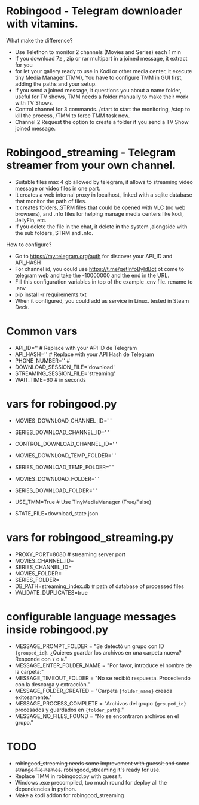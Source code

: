 
# Robingood - Telegram downloader with vitamins.


What make the difference?

- Use Telethon to monitor 2 channels (Movies and Series) each 1 min
- If you download 7z , zip or rar multipart in a joined message, it extract for you
- for let your gallery ready to use in Kodi or other media center, it execute tiny Media Manager (TMM), You have to configure TMM in GUI first, adding the paths and your setup.
- If you send a joined message, it questions you about a name folder, useful for TV shows, TMM needs a folder manually to make their work with TV Shows.
- Control channel for 3 commands. /start to start the monitoring, /stop to kill the process, /TMM to force TMM task now.
- Channel 2 Request the option to create a folder if you send a TV Show joined message.

# Robingood_streaming - Telegram streamer from your own channel.

- Suitable files max 4 gb allowed by telegram, it allows to streaming video message or video files in one part.
- It creates a web internal proxy in localhost, linked with a sqlite database that monitor the path of files.
- It creates folders,.STRM files that could be opened with VLC (no web browsers), and .nfo files for helping manage media centers like kodi, JellyFin, etc.
- If you delete the file in the chat, it delete in the system ,alongside with the sub folders, STRM and .nfo.


How to configure?

- Go to https://my.telegram.org/auth for discover your API_ID and API_HASH
- For channel id, you could use https://t.me/getInfoByIdBot ot come to telegram web and take the -10000000 and the end in the URL.
- Fill this configuration variables in top of the example  .env file. rename to .env
- pip install -r requirements.txt
- When it configured, you could add as service in Linux. tested in Steam Deck.

# Common vars
- API_ID=''  # Replace with your API ID de Telegram
- API_HASH=''  # Replace with your API Hash de Telegram
- PHONE_NUMBER=''  #  
- DOWNLOAD_SESSION_FILE='download'
- STREAMING_SESSION_FILE='streaming'
- WAIT_TIME=60  # in seconds

# vars for robingood.py
- MOVIES_DOWNLOAD_CHANNEL_ID=' '
- SERIES_DOWNLOAD_CHANNEL_ID=' '
- CONTROL_DOWNLOAD_CHANNEL_ID=' '
- MOVIES_DOWNLOAD_TEMP_FOLDER=' '
- SERIES_DOWNLOAD_TEMP_FOLDER=' '
- MOVIES_DOWNLOAD_FOLDER=' '
- SERIES_DOWNLOAD_FOLDER=' '
 
- USE_TMM=True  # Use TinyMediaManager (True/False)
- STATE_FILE=download_state.json

#  vars for robingood_streaming.py
- PROXY_PORT=8080  # streaming server port
- MOVIES_CHANNEL_ID= 
- SERIES_CHANNEL_ID=
- MOVIES_FOLDER=  
- SERIES_FOLDER= 
- DB_PATH=streaming_index.db  # path of database of processed files
- VALIDATE_DUPLICATES=true

# configurable language messages inside robingood.py

- MESSAGE_PROMPT_FOLDER = "Se detectó un grupo con ID `{grouped_id}`. ¿Quieres guardar los archivos en una carpeta nueva? Responde con `Y` o `N`."
- MESSAGE_ENTER_FOLDER_NAME = "Por favor, introduce el nombre de la carpeta:"
- MESSAGE_TIMEOUT_FOLDER = "No se recibió respuesta. Procediendo con la descarga y extracción."
- MESSAGE_FOLDER_CREATED = "Carpeta `{folder_name}` creada exitosamente."
- MESSAGE_PROCESS_COMPLETE = "Archivos del grupo `{grouped_id}` procesados y guardados en `{folder_path}`."
- MESSAGE_NO_FILES_FOUND = "No se encontraron archivos en el grupo."


# TODO

- ~~robingood_streaming needs some improvement with guessit and some strange file names.~~ robingood_streaming it's ready for use. 
- Replace TMM in robingood.py with guessit.
- Windows .exe precompiled, too much round for deploy all the dependencies in python. 
- Make a kodi addon for robingood_streaming
